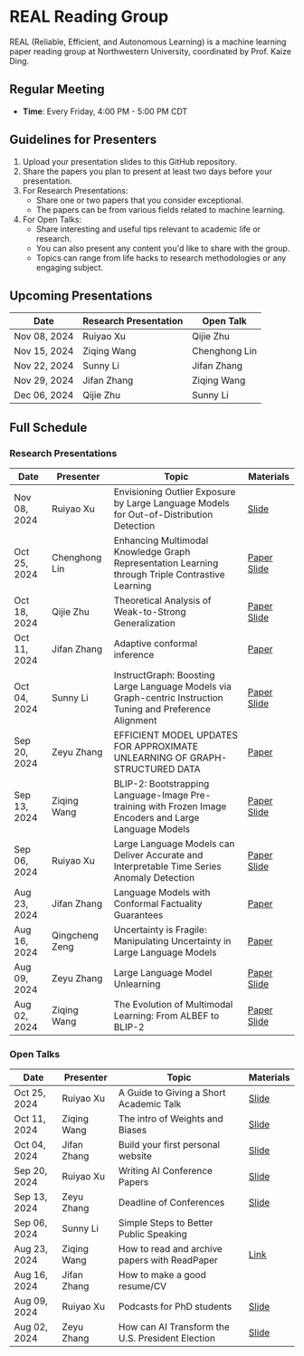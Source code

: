 # REAL Reading Group

REAL (Reliable, Efficient, and Autonomous Learning) is a machine learning paper reading group at Northwestern University, coordinated by Prof. Kaize Ding.

## Regular Meeting

- **Time**: Every Friday, 4:00 PM - 5:00 PM CDT

## Guidelines for Presenters

1. Upload your presentation slides to this GitHub repository.
2. Share the papers you plan to present at least two days before your presentation.
3. For Research Presentations:
   - Share one or two papers that you consider exceptional.
   - The papers can be from various fields related to machine learning.
4. For Open Talks:
   - Share interesting and useful tips relevant to academic life or research.
   - You can also present any content you'd like to share with the group.
   - Topics can range from life hacks to research methodologies or any engaging subject.

## Upcoming Presentations

| Date | Research Presentation | Open Talk |
|------|----------------------|-----------|
| Nov 08, 2024 | Ruiyao Xu | Qijie Zhu |
| Nov 15, 2024 | Ziqing Wang | Chenghong Lin |
| Nov 22, 2024 | Sunny Li | Jifan Zhang |
| Nov 29, 2024 | Jifan Zhang | Ziqing Wang |
| Dec 06, 2024 | Qijie Zhu | Sunny Li |

## Full Schedule

### Research Presentations

| Date | Presenter | Topic | Materials |
|------|-----------|-------|-----------|
| Nov 08, 2024 | Ruiyao Xu | Envisioning Outlier Exposure by Large Language Models for Out-of-Distribution Detection |[Slide](./Research_Presentation/11_08_presentation.pptx) |
| Oct 25, 2024 | Chenghong Lin | Enhancing Multimodal Knowledge Graph Representation Learning through Triple Contrastive Learning | [Paper](https://www.ijcai.org/proceedings/2024/0659.pdf) [Slide](./Research_Presentation/10_25_2024_Chenghong_lin_KG_rep_learning.pdf) |
| Oct 18, 2024 | Qijie Zhu | Theoretical Analysis of Weak-to-Strong Generalization | [Paper](https://arxiv.org/abs/2405.16043) [Slide](./Research_Presentation/10_18_2024_QijieZhu_Theoretical_Analysis_of_Weak_to_Strong_Generalization.pdf) |
| Oct 11, 2024 | Jifan Zhang | Adaptive conformal inference | [Paper](https://arxiv.org/pdf/2402.08785) |
| Oct 04, 2024 | Sunny Li | InstructGraph: Boosting Large Language Models via Graph-centric Instruction Tuning and Preference Alignment | [Paper](https://arxiv.org/abs/2106.00170) [Slide](./Research_Presentation/InstructGraph.pptx) |
| Sep 20, 2024 | Zeyu Zhang | EFFICIENT MODEL UPDATES FOR APPROXIMATE UNLEARNING OF GRAPH-STRUCTURED DATA | [Paper](https://drive.google.com/file/d/1IdXZxugztHEr4n_cbUN5XJ3Ibd2e8i9t/view) |
| Sep 13, 2024 | Ziqing Wang | BLIP-2: Bootstrapping Language-Image Pre-training with Frozen Image Encoders and Large Language Models | [Paper](https://proceedings.mlr.press/v202/li23q/li23q.pdf) [Slide](https://docs.google.com/presentation/d/1bApEC0u6JnJ0AIVqXgjyxL6aV-Ap9_asU6VQCB2b870/edit?usp=sharing) |
| Sep 06, 2024 | Ruiyao Xu | Large Language Models can Deliver Accurate and Interpretable Time Series Anomaly Detection | [Paper](https://arxiv.org/pdf/2405.15370) [Slide](./Research_Presentation/paper_presentation_9_6.pptx) |
| Aug 23, 2024 | Jifan Zhang | Language Models with Conformal Factuality Guarantees | [Paper](https://arxiv.org/abs/2402.10978) |
| Aug 16, 2024 | Qingcheng Zeng | Uncertainty is Fragile: Manipulating Uncertainty in Large Language Models | [Paper](https://arxiv.org/abs/2407.11282) |
| Aug 09, 2024 | Zeyu Zhang | Large Language Model Unlearning | [Paper](http://arxiv.org/abs/2310.10683) [Slide](./Research_Presentation/08_09_2024_ZeyuZhang_LLMUnlearning.pptx) |
| Aug 02, 2024 | Ziqing Wang | The Evolution of Multimodal Learning: From ALBEF to BLIP-2 | [Paper](https://proceedings.mlr.press/v202/li23q/li23q.pdf) [Slide](./Research_Presentation/08_02_2024_ZiqingWang_BLIP2.pptx) |

### Open Talks

| Date | Presenter | Topic | Materials |
|------|-----------|-------|-----------|
| Oct 25, 2024 | Ruiyao Xu | A Guide to Giving a Short Academic Talk | [Slide](./Open_Talk/Academic_Talk.pptx) |
| Oct 11, 2024 | Ziqing Wang | The intro of Weights and Biases | [Slide](./Open_Talk/10_01_2024_ZiqingWang_W&B.pptx) |
| Oct 04, 2024 | Jifan Zhang | Build your first personal website | [Slide](./Open_Talk/10_04_2024_JifanZhang_Build_your_first_personal_website.pptx) |
| Sep 20, 2024 | Ruiyao Xu | Writing AI Conference Papers | [Slide](./Open_Talk/open_talk_9_19.pdf) |
| Sep 13, 2024 | Zeyu Zhang | Deadline of Conferences | [Slide](./Open_Talk/09_13_2024_ZeyuZhang_PaperDeadline2025.pptx) |
| Sep 06, 2024 | Sunny Li | Simple Steps to Better Public Speaking | |
| Aug 23, 2024 | Ziqing Wang | How to read and archive papers with ReadPaper | [Link](https://rp.hanijiankang.com/new) |
| Aug 16, 2024 | Jifan Zhang | How to make a good resume/CV | |
| Aug 09, 2024 | Ruiyao Xu | Podcasts for PhD students | [Slide](./Open_Talk/08_09_2024_RuiyaoXu_PodcastsforPhDStudents.pptx) |
| Aug 02, 2024 | Zeyu Zhang | How can AI Transform the U.S. President Election | [Slide](./Open_Talk/08_02_2024_ZeyuZhang_HowAITransformPresidentElection.pptx) |
